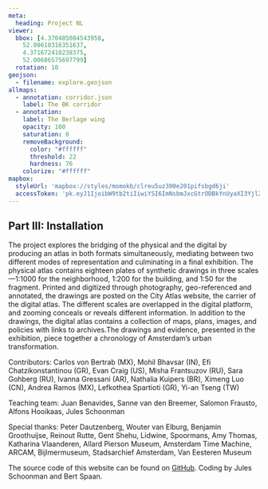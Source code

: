 ```yaml
---
meta:
  heading: Project NL
viewer:
  bbox: [4.370485084543958,
    52.00610316351637,
    4.371672410238375,
    52.00686575697799]
  rotation: 10
geojson:
  - filename: explore.geojson
allmaps:
  - annotation: corridor.json
    label: The BK corridor
  - annotation:
    label: The Berlage wing
    opacity: 100
    saturation: 0
    removeBackground:
      color: "#ffffff"
      threshold: 22
      hardness: 76
    colorize: "#ffffff"
mapbox:
  styleUrl: 'mapbox://styles/momokb/clreu5uz300e201pifsbgd6ji'
  accessToken: 'pk.eyJ1IjoibW9tb2tiIiwiYSI6ImNsbmJxcGtrODBkYnUyaXI3Yjl2ODR1NTkifQ.OvugAnw_FwWro66sJ7Rl5A'
---
```

## Part III: Installation

The project explores the bridging of the physical and the digital by producing an atlas in both formats simultaneously, mediating between two different modes of representation and culminating in a final exhibition. The physical atlas contains eighteen plates of synthetic drawings in three scales—1:1000 for the neighborhood, 1:200 for the building, and 1:50 for the fragment. Printed and digitized through photography, geo-referenced and annotated, the drawings are posted on the City Atlas website, the carrier of the digital atlas. The different scales are overlapped in the digital platform, and zooming conceals or reveals different information. In addition to the drawings, the digital atlas contains a collection of maps, plans, images, and policies with links to archives.The drawings and evidence, presented in the exhibition, piece together a chronology of Amsterdam’s urban transformation. 

Contributors: Carlos von Bertrab (MX), Mohil Bhavsar (IN), Efi Chatzikonstantinou (GR), Evan Craig (US), Misha Frantsuzov (RU), Sara Gohberg (RU), Ivanna Gressani (AR), Nathalia Kuipers (BR), Ximeng Luo (CN), Andrea Ramos (MX), Lefkothea Spartioti (GR), Yi-an Tseng (TW)

Teaching team: Juan Benavides, Sanne van den Breemer, Salomon Frausto, Alfons Hooikaas, Jules Schoonman

Special thanks: Peter Dautzenberg, Wouter van Elburg, Benjamin Groothuijse, Reinout Rutte, Gent Shehu, Lidwine, Spoormans, Amy Thomas, Katharina Vlaanderen, Allard Pierson Museum, Amsterdam Time Machine, ARCAM, Bijlmermuseum, Stadsarchief Amsterdam, Van Eesteren Museum

The source code of this website can be found on [GitHub](https://github.com/theberlage/city-atlas-app). Coding by Jules Schoonman and Bert Spaan.